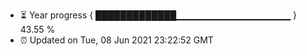 - ⏳ Year progress { █████████████▁▁▁▁▁▁▁▁▁▁▁▁▁▁▁▁▁ } 43.55 %
- ⏰ Updated on Tue, 08 Jun 2021 23:22:52 GMT

